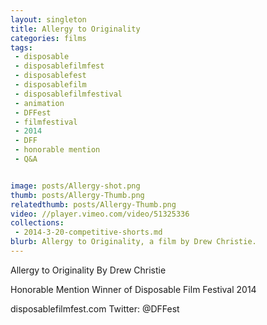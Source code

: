 ```yaml
---
layout: singleton
title: Allergy to Originality
categories: films
tags:
 - disposable
 - disposablefilmfest
 - disposablefest
 - disposablefilm
 - disposablefilmfestival
 - animation
 - DFFest
 - filmfestival
 - 2014
 - DFF
 - honorable mention
 - Q&A


image: posts/Allergy-shot.png
thumb: posts/Allergy-Thumb.png
relatedthumb: posts/Allergy-Thumb.png
video: //player.vimeo.com/video/51325336
collections:
 - 2014-3-20-competitive-shorts.md
blurb: Allergy to Originality, a film by Drew Christie.
---
```


Allergy to Originality
By Drew Christie

Honorable Mention Winner of Disposable Film Festival 2014

disposablefilmfest.com
Twitter: @DFFest
